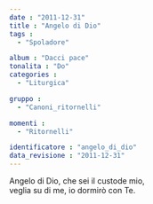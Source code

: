 ```yaml
---
date : "2011-12-31"
title : "Angelo di Dio"
tags : 
  - "Spoladore"

album : "Dacci pace"
tonalita : "Do"
categories : 
  - "Liturgica"

gruppo : 
  - "Canoni_ritornelli"

momenti : 
  - "Ritornelli"

identificatore : "angelo_di_dio"
data_revisione : "2011-12-31"
---
```

  
  
Angelo di Dio, che sei il custode mio,  
veglia su di me,     io dormirò con Te.  
  
  
  
